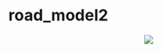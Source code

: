 road_model2
===========
<p align="center">
  <img src="http://i.minus.com/iqfYdHFth8pcn.gif"/>
</p>


